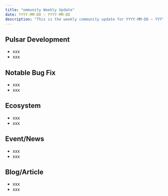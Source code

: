 ```yaml
---
title: "ommunity Weekly Update"
date: YYYY-MM-DD ~ YYYY-MM-DD
description: "This is the weekly community update for YYYY-MM-DD ~ YYYY-MM-DD, which helps you quickly capture Pulsar's highlights and spot trends over last week, meanwhile strengthen the communication and connection within the Pulsar family."
---
```


## Pulsar Development

* xxx
* xxx

## Notable Bug Fix

* xxx
* xxx

## Ecosystem

* xxx
* xxx

## Event/News

* xxx
* xxx

## Blog/Article

* xxx
* xxx
